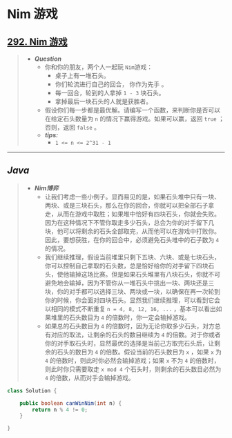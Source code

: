 # Nim 游戏

## [292. Nim 游戏](https://leetcode.cn/problems/nim-game/)

> - ***Question***
>   - 你和你的朋友，两个人一起玩 `Nim`游戏：
>     - 桌子上有一堆石头。
>     - 你们轮流进行自己的回合， 你作为先手 。
>     - 每一回合，轮到的人拿掉 `1 - 3` 块石头。
>     - 拿掉最后一块石头的人就是获胜者。
>   - 假设你们每一步都是最优解。请编写一个函数，来判断你是否可以在给定石头数量为 `n` 的情况下赢得游戏。如果可以赢，返回 `true` ；否则，返回 `false` 。
>   - ***tips:***
>     - `1 <= n <= 2^31 - 1`

---

## *Java*

> - ***Nim博弈***
>   - 让我们考虑一些小例子。显而易见的是，如果石头堆中只有一块、两块、或是三块石头，那么在你的回合，你就可以把全部石子拿走，从而在游戏中取胜；如果堆中恰好有四块石头，你就会失败。因为在这种情况下不管你取走多少石头，总会为你的对手留下几块，他可以将剩余的石头全部取完，从而他可以在游戏中打败你。因此，要想获胜，在你的回合中，必须避免石头堆中的石子数为 `4` 的情况。
>   - 我们继续推理，假设当前堆里只剩下五块、六块、或是七块石头，你可以控制自己拿取的石头数，总是恰好给你的对手留下四块石头，使他输掉这场比赛。但是如果石头堆里有八块石头，你就不可避免地会输掉，因为不管你从一堆石头中挑出一块、两块还是三块，你的对手都可以选择三块、两块或一块，以确保在再一次轮到你的时候，你会面对四块石头。显然我们继续推理，可以看到它会以相同的模式不断重复 `n = 4, 8, 12, 16, ...` ，基本可以看出如果堆里的石头数目为 `4` 的倍数时，你一定会输掉游戏。
>   - 如果总的石头数目为 `4` 的倍数时，因为无论你取多少石头，对方总有对应的取法，让剩余的石头的数目继续为 `4` 的倍数。对于你或者你的对手取石头时，显然最优的选择是当前己方取完石头后，让剩余的石头的数目为 `4` 的倍数。假设当前的石头数目为 `x` ，如果 `x` 为 `4` 的倍数时，则此时你必然会输掉游戏；如果 `x` 不为 `4` 的倍数时，则此时你只需要取走 `x mod 4` 个石头时，则剩余的石头数目必然为 `4` 的倍数，从而对手会输掉游戏。

```java
class Solution {

    public boolean canWinNim(int n) {
        return n % 4 != 0;
    }

}
```
